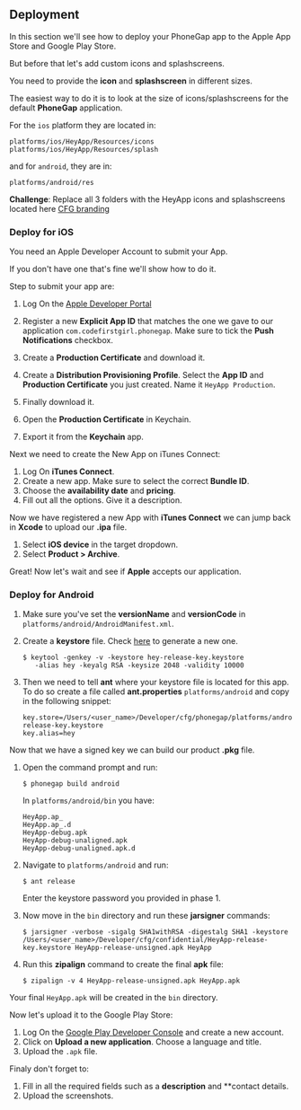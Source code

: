 ## Deployment

In this section we'll see how to deploy your PhoneGap app to the Apple App Store and Google Play Store.

But before that let's add custom icons and splashscreens.

You need to provide the **icon** and **splashscreen** in different sizes.

The easiest way to do it is to look at the size of icons/splashscreens for the default **PhoneGap** application.

For the ```ios``` platform they are located in:

```
platforms/ios/HeyApp/Resources/icons
platforms/ios/HeyApp/Resources/splash
```

and for ```android```, they are in:

```
platforms/android/res
```

**Challenge**: Replace all 3 folders with the HeyApp icons and splashscreens located here [CFG branding](http://google.com)

### Deploy for iOS

You need an Apple Developer Account to submit your App.

If you don't have one that's fine we'll show how to do it.

Step to submit your app are:

1. Log On the [Apple Developer Portal](https://developer.apple.com/)
2. Register a new **Explicit App ID** that matches the one we gave to our application ```com.codefirstgirl.phonegap```. Make sure to tick the **Push Notifications** checkbox.
3. Create a **Production Certificate** and download it.
4. Create a **Distribution Provisioning Profile**. Select the **App ID** and **Production Certificate** you just created. Name it ```HeyApp Production```.
5. Finally download it.


1. Open the **Production Certificate** in Keychain.
2. Export it from the **Keychain** app.

Next we need to create the New App on iTunes Connect:

1. Log On **iTunes Connect**.
2. Create a new app. Make sure to select the correct **Bundle ID**.
3. Choose the **availability date** and **pricing**.
4. Fill out all the options. Give it a description.

Now we have registered a new App with **iTunes Connect** we can jump back in **Xcode** to upload our **.ipa** file.

1. Select **iOS device** in the target dropdown.
2. Select **Product > Archive**.

Great! Now let's wait and see if **Apple** accepts our application.

### Deploy for Android

1. Make sure you've set the **versionName** and **versionCode** in ```platforms/android/AndroidManifest.xml```.
2. Create a **keystore** file. Check [here](http://developer.android.com/tools/publishing/app-signing.html#cert) to generate a new one.
    ```
    $ keytool -genkey -v -keystore hey-release-key.keystore
       -alias hey -keyalg RSA -keysize 2048 -validity 10000
    ```
    
3. Then we need to tell **ant** where your keystore file is located for this app. To do so create a file called **ant.properties** ```platforms/android``` and copy in the following snippet:
    ```
    key.store=/Users/<user_name>/Developer/cfg/phonegap/platforms/android/hey-release-key.keystore  
    key.alias=hey
    ```
    
Now that we have a signed key we can build our product **.pkg** file.

1. Open the command prompt and run:
    ```
    $ phonegap build android
    ```
    In ```platforms/android/bin``` you have:
    ```
    HeyApp.ap_
    HeyApp.ap_.d
    HeyApp-debug.apk
    HeyApp-debug-unaligned.apk
    HeyApp-debug-unaligned.apk.d
    ```

2. Navigate to ```platforms/android``` and run:
    ```
    $ ant release
    ```
    Enter the keystore password you provided in phase 1.

3. Now move in the ```bin``` directory and run these **jarsigner** commands:
    ```
    $ jarsigner -verbose -sigalg SHA1withRSA -digestalg SHA1 -keystore /Users/<user_name>/Developer/cfg/confidential/HeyApp-release-key.keystore HeyApp-release-unsigned.apk HeyApp
    ```
    
4. Run this **zipalign** command to create the final **apk** file:
    ```
    $ zipalign -v 4 HeyApp-release-unsigned.apk HeyApp.apk
    ```
    
Your final ```HeyApp.apk``` will be created in the ```bin``` directory.

Now let's upload it to the Google Play Store:

1. Log On the [Google Play Developer Console](https://play.google.com/apps/publish/) and create a new account.
2. Click on **Upload a new application**. Choose a language and title.
3. Upload the ```.apk``` file.

Finaly don't forget to:

1. Fill in all the required fields such as a **description** and **contact details.
2. Upload the screenshots.